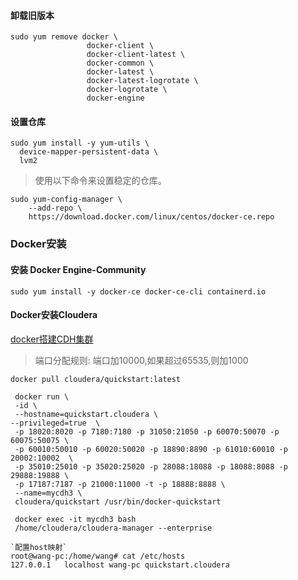 #### 卸载旧版本
 ```
 sudo yum remove docker \
                  docker-client \
                  docker-client-latest \
                  docker-common \
                  docker-latest \
                  docker-latest-logrotate \
                  docker-logrotate \
                  docker-engine
```

#### 设置仓库
```
sudo yum install -y yum-utils \
  device-mapper-persistent-data \
  lvm2
```  

>使用以下命令来设置稳定的仓库。
```
sudo yum-config-manager \
    --add-repo \
    https://download.docker.com/linux/centos/docker-ce.repo
```

### Docker安装
#### 安装 Docker Engine-Community
```
sudo yum install -y docker-ce docker-ce-cli containerd.io
```
#### Docker安装Cloudera 
[docker搭建CDH集群](https://blog.csdn.net/eyeofeagle/article/details/85159600)
>端口分配规则: 端口加10000,如果超过65535,则加1000
```
docker pull cloudera/quickstart:latest

 docker run \
 -id \
 --hostname=quickstart.cloudera \
--privileged=true  \
 -p 18020:8020 -p 7180:7180 -p 31050:21050 -p 60070:50070 -p 60075:50075 \
 -p 60010:50010 -p 60020:50020 -p 18890:8890 -p 61010:60010 -p 20002:10002  \
 -p 35010:25010 -p 35020:25020 -p 28088:18088 -p 18088:8088 -p 29888:19888 \
 -p 17187:7187 -p 21000:11000 -t -p 18888:8888 \
 --name=mycdh3 \
 cloudera/quickstart /usr/bin/docker-quickstart 
 
 docker exec -it mycdh3 bash
 /home/cloudera/cloudera-manager --enterprise
 
`配置host映射`
root@wang-pc:/home/wang# cat /etc/hosts
127.0.0.1	localhost wang-pc quickstart.cloudera
```
